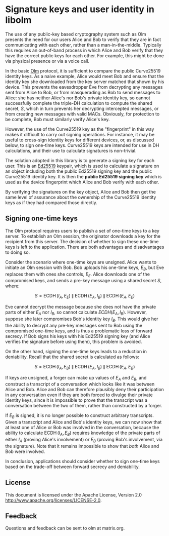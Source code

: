 # Signature keys and user identity in libolm

The use of any public-key based cryptography system such as Olm presents the need for
our users Alice and Bob to verify that they are in fact communicating with each other,
rather than a man-in-the-middle. Typically this requires an out-of-band process in which
Alice and Bob verify that they have the correct public keys for each other. For example,
this might be done via physical presence or via a voice call.

In the basic [Olm][] protocol, it is sufficient to compare the public Curve25519
identity keys. As a naive example, Alice would meet Bob and ensure that the identity key
she downloaded from the key server matched that shown by his device. This prevents the
eavesdropper Eve from decrypting any messages sent from Alice to Bob, or from
masquerading as Bob to send messages to Alice: she has neither Alice's nor Bob's private
identity key, so cannot successfully complete the triple-DH calculation to compute the
shared secret, $`S`$, which in turn prevents her decrypting intercepted messages, or
from creating new messages with valid MACs. Obviously, for protection to be complete,
Bob must similarly verify Alice's key.

However, the use of the Curve25519 key as the "fingerprint" in this way makes it
difficult to carry out signing operations. For instance, it may be useful to cross-sign
identity keys for different devices, or, as discussed below, to sign one-time keys.
Curve25519 keys are intended for use in DH calculations, and their use to calculate
signatures is non-trivial.

The solution adopted in this library is to generate a signing key for each user. This is
an [Ed25519][] keypair, which is used to calculate a signature on an object including
both the public Ed25519 signing key and the public Curve25519 identity key. It is then
the **public Ed25519 signing key** which is used as the device fingerprint which Alice
and Bob verify with each other.

By verifying the signatures on the key object, Alice and Bob then get the same level of
assurance about the ownership of the Curve25519 identity keys as if they had compared
those directly.

## Signing one-time keys

The Olm protocol requires users to publish a set of one-time keys to a key server. To
establish an Olm session, the originator downloads a key for the recipient from this
server. The decision of whether to sign these one-time keys is left to the application.
There are both advantages and disadvantages to doing so.

Consider the scenario where one-time keys are unsigned. Alice wants to initiate an Olm
session with Bob. Bob uploads his one-time keys, $`E_B`$, but Eve replaces them with
ones she controls, $`E_E`$. Alice downloads one of the compromised keys, and sends a
pre-key message using a shared secret $`S`$, where:

```math
S = \operatorname{ECDH}\left(I_A,E_E\right)\;\parallel\;
    \operatorname{ECDH}\left(E_A,I_B\right)\;\parallel\;
    \operatorname{ECDH}\left(E_A,E_E\right)
```

Eve cannot decrypt the message because she does not have the private parts of either
$`E_A`$ nor $`I_B`$, so cannot calculate $`ECDH\left(E_A,I_B\right)`$. However, suppose
she later compromises Bob's identity key $`I_B`$. This would give her the ability to
decrypt any pre-key messages sent to Bob using the compromised one-time keys, and is
thus a problematic loss of forward secrecy. If Bob signs his keys with his Ed25519
signing key (and Alice verifies the signature before using them), this problem is
avoided.

On the other hand, signing the one-time keys leads to a reduction in deniability. Recall
that the shared secret is calculated as follows:

```math
S = \operatorname{ECDH}\left(I_A,E_B\right)\;\parallel\;
    \operatorname{ECDH}\left(E_A,I_B\right)\;\parallel\;
    \operatorname{ECDH}\left(E_A,E_B\right)
```

If keys are unsigned, a forger can make up values of $`E_A`$ and $`E_B`$, and construct
a transcript of a conversation which looks like it was between Alice and Bob. Alice and
Bob can therefore plausibly deny their participation in any conversation even if they
are both forced to divulge their private identity keys, since it is impossible to prove
that the transcript was a conversation between the two of them, rather than constructed
by a forger.

If $`E_B`$ is signed, it is no longer possible to construct arbitrary transcripts. Given
a transcript and Alice and Bob's identity keys, we can now show that at least one of
Alice or Bob was involved in the conversation, because the ability to calculate
$`\operatorname{ECDH}\left(I_A,E_B\right)`$ requires knowledge of the private parts of
either $`I_A`$ (proving Alice's involvement) or $`E_B`$ (proving Bob's involvement, via
the signature). Note that it remains impossible to show that _both_ Alice and Bob were
involved.

In conclusion, applications should consider whether to sign one-time keys based on the
trade-off between forward secrecy and deniability.

## License

This document is licensed under the Apache License, Version 2.0
http://www.apache.org/licenses/LICENSE-2.0.

## Feedback

Questions and feedback can be sent to olm at matrix.org.

[ed25519]: http://ed25519.cr.yp.to/
[olm]: https://gitlab.matrix.org/matrix-org/olm/blob/master/docs/olm.md
